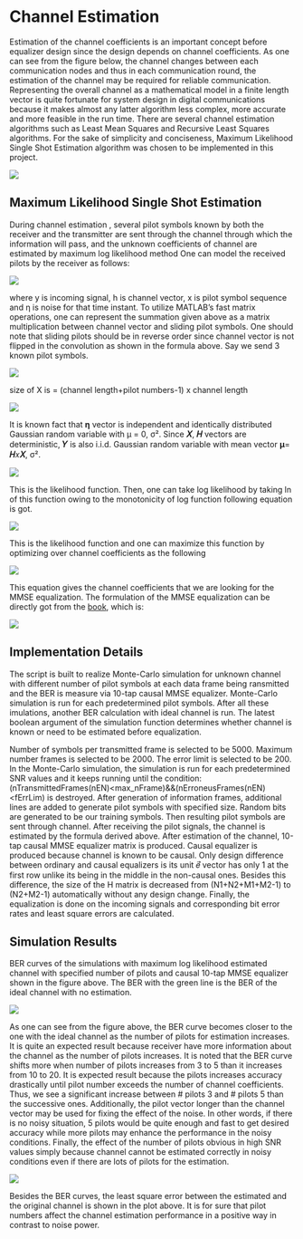 # Channel Estimation
Estimation of the channel coefficients is an important concept before equalizer design since the design depends on channel coefficients. As one can see from the figure below, the channel changes between each communication nodes and thus in each communication round, the estimation of the channel may be required for reliable communication. Representing the overall channel as a mathematical model in a finite length vector is quite fortunate for system design in digital communications because it makes almost any latter algorithm less complex, more accurate and more feasible in the run time. There are several channel estimation algorithms such as Least Mean Squares and Recursive Least Squares algorithms. For the sake of simplicity and conciseness, Maximum Likelihood Single Shot Estimation algorithm was chosen to be implemented in this project.

![](./figs/scheme.PNG)

## Maximum Likelihood Single Shot Estimation
During channel estimation , several pilot symbols known by both the receiver and the transmitter are sent through the channel through which the information will pass, and the unknown coefficients of channel are estimated by maximum log likelihood method
One can model the received pilots by the receiver as follows:

![](./figs/eqn1.PNG)

where y is incoming signal, h is channel vector, x is pilot symbol sequence and η is noise for that time instant. To utilize MATLAB’s fast matrix operations, one can represent the summation given above as a matrix multiplication between channel vector and sliding pilot symbols. One should note that sliding pilots should be in reverse order since channel vector is not flipped in the convolution as shown in the formula above. Say we send 3 known pilot symbols.

![](./figs/eqn2.PNG)

size of X is = (channel length+pilot numbers-1) x channel length

<img src="./figs/eqn3.PNG" heigh="100">

It is known fact that **η** vector is independent and identically distributed Gaussian random variable with μ = 0, σ². Since **𝑋**, **𝐻** vectors are deterministic, **𝑌** is also i.i.d. Gaussian random variable with mean vector **μ**= **𝐻**𝑥**𝑋**, σ².

![](./figs/eqn4.PNG)

This is the likelihood function. Then, one can take log likelihood by taking ln of this function owing to the monotonicity of log function following equation is got.

![](./figs/eqn5.PNG)

This is the likelihood function and one can maximize this function by optimizing over channel coefficients as the following

![](./figs/eqn6.PNG)

This equation gives the channel coefficients that we are looking for the MMSE equalization. The formulation of the MMSE equalization can be directly got from the [book](https://books.google.com/books/about/Digital_Communications.html?id=HroiQAAACAAJ#:~:text=Digital%20Communications%20is%20a%20classic,depth%20to%20cover%20two%20semesters.), which is:

![](./figs/eqn7.PNG)

## Implementation Details

The script is  built to realize Monte-Carlo simulation for unknown channel with different number of pilot symbols at each data frame being ransmitted and the BER is measure via 10-tap causal MMSE equalizer. Monte-Carlo simulation is run for each predetermined pilot symbols. After all these imulations, another BER calculation with ideal channel is run. The latest boolean argument of the simulation function determines whether channel is 
known or need to be estimated before equalization.

Number of symbols per transmitted frame is selected to be 5000. Maximum number frames is selected to be 2000. The error limit is selected to be 200. In the Monte-Carlo simulation, the simulation is run for each predetermined SNR 
values and it keeps running until the condition:
(nTransmittedFrames(nEN)<max_nFrame)&&(nErroneusFrames(nEN)<fErrLim) 
is destroyed. After generation of information frames, additional lines are added to generate pilot symbols with specified size. Random bits are generated to be our training symbols. Then resulting pilot symbols are sent
through channel. After receiving the pilot signals, the channel is estimated by the formula derived above. After estimation of the channel, 10-tap causal MMSE equalizer matrix is produced. Causal equalizer is produced because channel is known to be causal. Only design difference between ordinary and causal equalizers is its unit 𝑒⃗ vector has only 1 at the first row unlike its being in the middle in the non-causal ones. Besides this difference, the size of the H matrix is decreased from (N1+N2+M1+M2-1) to (N2+M2-1) automatically without any design change. Finally, the equalization is done on the incoming signals and corresponding bit error rates and least square errors are calculated.

## Simulation Results

BER curves of the simulations with maximum log likelihood estimated channel with specified number of pilots and causal 10-tap MMSE equalizer shown in the figure above. The BER with the green line is the BER of the ideal channel with no estimation. 

![](./figs/result1.PNG)

As one can see from the figure above, the BER curve becomes closer to the one with the ideal channel as the number of pilots for estimation increases. It is quite an expected result because receiver have more information about the channel as the number of pilots increases. It is noted that the BER curve shifts more when number of pilots increases from 3 to 5 than it increases from 10 to 20. It is expected result because the pilots increases accuracy drastically until pilot number exceeds the number of channel coefficients. Thus, we see a significant increase between # pilots 3 and # pilots 5 than the successive ones. Additionally, the pilot vector longer than the channel vector may be used for fixing the effect of the noise. In other words, if there is no noisy situation, 5 pilots would be quite enough and fast to get desired accuracy while more pilots may enhance the performance in the noisy conditions. Finally, the effect of the number of pilots obvious in high SNR values simply because channel cannot be estimated correctly in noisy conditions even if there are lots of pilots for the estimation. 

![](./figs/result2.PNG)

Besides the BER curves, the least square error between the estimated and the original channel is shown in the plot above. It is for sure that pilot numbers affect the channel estimation performance in a positive way in contrast to noise power. 







